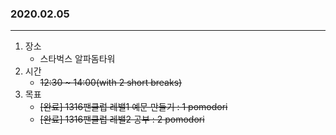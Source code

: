 ### 2020.02.05
---

1. 장소
    - 스타벅스 알파돔타워
2. 시간
    - ~~12:30 ~ 14:00(with 2 short breaks)~~
3. 목표
    - ~~[완료] 1316팬클럽 레밸1 예문 만들기 : 1 pomodori~~
    - ~~[완료] 1316팬클럽 레밸2 공부 : 2 pomodori~~